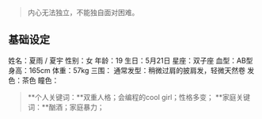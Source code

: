 > 内心无法独立，不能独自面对困难。

## 基础设定

姓名：夏雨 / 夏宇
性别：女
年龄：19
生日：5月21日
星座：双子座
血型：AB型
身高：165cm
体重：57kg
三围：
通常发型：稍微过肩的披肩发，轻微天然卷
发色：茶色
瞳色：

> **个人关键词：**双重人格；会编程的cool girl；性格多变；
> **家庭关键词：**酗酒；家庭暴力；

